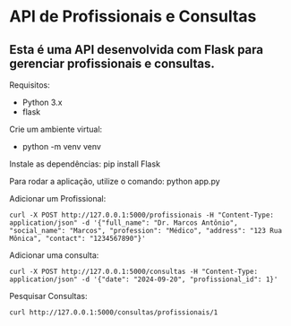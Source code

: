 # API de Profissionais e Consultas

## Esta é uma API desenvolvida com Flask para gerenciar profissionais e consultas.

Requisitos:
 
- Python 3.x
- flask

Crie um ambiente virtual:
- python -m venv venv

Instale as dependências:
pip install Flask

Para rodar a aplicação, utilize o comando:
python app.py

Adicionar um Profissional:

    curl -X POST http://127.0.0.1:5000/profissionais -H "Content-Type: application/json" -d '{"full_name": "Dr. Marcos Antônio", "social_name": "Marcos", "profession": "Médico", "address": "123 Rua Mônica", "contact": "1234567890"}'
     
Adicionar uma consulta:

    curl -X POST http://127.0.0.1:5000/consultas -H "Content-Type: application/json" -d '{"date": "2024-09-20", "profissional_id": 1}'
    
Pesquisar Consultas:

    curl http://127.0.0.1:5000/consultas/profissionais/1

